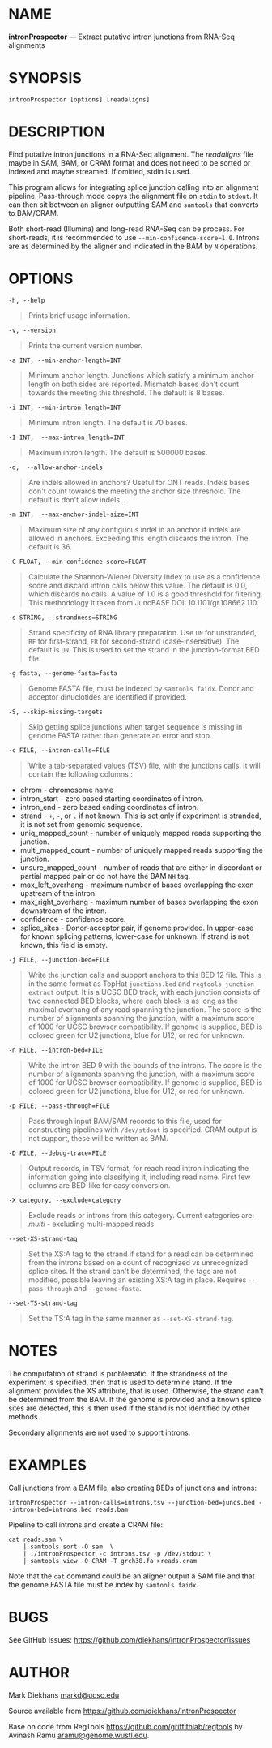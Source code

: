 # NAME

**intronProspector** — Extract putative intron junctions from RNA-Seq alignments

# SYNOPSIS

`intronProspector [options] [readaligns]`

# DESCRIPTION

Find putative intron junctions in a RNA-Seq alignment. The *readaligns* file maybe in SAM, BAM, or CRAM format and does not need to be sorted or indexed and maybe streamed. If omitted, stdin is used.

This program allows for integrating splice junction calling into an alignment pipeline.  Pass-through mode copys the alignment file on `stdin` to `stdout`.  It can then sit between an aligner outputting SAM and `samtools` that converts to BAM/CRAM.

Both short-read (Illumina) and long-read RNA-Seq can be process.  For
short-reads, it is recommended to use `--min-confidence-score=1.0`.  Introns
are as determined by the aligner and indicated in the BAM by `N` operations.

# OPTIONS

`-h, --help`

> Prints brief usage information.

`-v, --version`

> Prints the current version number.

`-a INT, --min-anchor-length=INT`

> Minimum anchor length. Junctions which satisfy a minimum anchor length on both sides are reported.  Mismatch bases don't count towards the meeting this threshold.  The default is 8 bases.

`-i INT, --min-intron_length=INT`

> Minimum intron length. The default is 70 bases.

`-I INT,  --max-intron_length=INT`

> Maximum intron length. The default is 500000 bases.

`-d,  --allow-anchor-indels`

> Are indels allowed in anchors?  Useful for ONT reads.  Indels bases don't count towards the meeting the anchor size threshold.  The default is don't allow indels. .

`-m INT,  --max-anchor-indel-size=INT`

> Maximum size of any contiguous indel in an anchor if indels are allowed in anchors.  Exceeding this length discards the intron.  The default is 36.

`-C FLOAT, --min-confidence-score=FLOAT`

> Calculate the Shannon-Wiener Diversity Index to use as a confidence score and discard intron calls below this value.  The default is 0.0, which discards no calls. A value of 1.0 is a good threshold for filtering. This methodology it taken from JuncBASE DOI: 10.1101/gr.108662.110.

`-s STRING, --strandness=STRING`

> Strand specificity of RNA library preparation.  Use `UN` for unstranded, `RF` for first-strand, `FR` for second-strand (case-insensitive).  The default is `UN`.  This is used to set the strand in the junction-format BED file.

`-g fasta, --genome-fasta=fasta`

> Genome FASTA file, must be indexed by `samtools faidx`.  Donor and acceptor dinuclotides are identified if provided. 

`-S, --skip-missing-targets`

> Skip getting splice junctions when target sequence is missing in genome FASTA rather than generate an error and stop.

`-c FILE, --intron-calls=FILE`

> Write a tab-separated values (TSV) file, with the junctions calls.  It will contain the following columns :
* chrom - chromosome name
* intron_start - zero based starting coordinates of intron.
* intron_end - zero based ending coordinates of intron.
* strand - `+`, `-`, or `.` if not known.  This is set only if experiment is stranded, it is not set from genomic sequence.
* uniq_mapped_count - number of uniquely mapped reads supporting the junction.
* multi_mapped_count - number of uniquely mapped reads supporting the junction.
* unsure_mapped_count - number of reads that are either in discordant or partial mapped pair or do not have the BAM `NH` tag.
* max_left_overhang - maximum number of bases overlapping the exon upstream of the intron.
* max_right_overhang - maximum number of bases overlapping the exon downstream of the intron.
* confidence - confidence score.
* splice_sites - Donor-acceptor pair, if genome provided. In upper-case for known splicing patterns, lower-case for unknown.  If strand is not known, this field is empty.

`-j FILE, --junction-bed=FILE`

> Write the junction calls and support anchors to this BED 12 file.  This is in the same format as TopHat `junctions.bed` and `regtools junction extract` output.  It is a UCSC BED track, with each junction consists of two connected BED blocks, where each block is as long as the maximal overhang of any read spanning the junction. The score is the number of alignments spanning the junction, with a maximum score of 1000 for UCSC browser compatibility.  If genome is supplied, BED is colored green for U2 junctions, blue for U12, or red for unknown.

`-n FILE, --intron-bed=FILE`

> Write the intron BED 9 with the bounds of the introns. The score is the number of alignments spanning the junction, with a maximum score of 1000 for UCSC browser compatibility.  If genome is supplied, BED is colored green for U2 junctions, blue for U12, or red for unknown.

`-p FILE, --pass-through=FILE`

> Pass through input BAM/SAM records to this file, used for constructing pipelines with `/dev/stdout` is specified.  CRAM output is not support, these will be written as BAM.

`-D FILE, --debug-trace=FILE`

> Output records, in TSV format, for reach read intron indicating the information going into classifying it, including read name.  First few columns are BED-like for easy conversion.

`-X category, --exclude=category`

> Exclude reads or introns from this category.  Current categories are:
> *multi* - excluding multi-mapped reads.

`--set-XS-strand-tag`

> Set the XS:A tag to the strand if stand for a read can be determined from the
> introns based on a count of recognized vs unrecognized splice sites.
> If the strand can't be determined, the tags are not modified, possible leaving
> an existing XS:A tag in place. Requires `--pass-through` and `--genome-fasta`.

`--set-TS-strand-tag`

> Set the TS:A tag in the same manner as `--set-XS-strand-tag`.

# NOTES
The computation of strand is problematic.  If the strandness of the experiment is specified, then that is used to determine stand.  If the alignment provides the XS attribute, that is used.  Otherwise, the strand can't be determined from the BAM.  If the genome is provided and a known splice sites are detected, this is then used if the stand is not identified by other methods.

Secondary alignments are not used to support introns.

# EXAMPLES

Call junctions from a BAM file, also creating BEDs of junctions and introns:
```
intronProspector --intron-calls=introns.tsv --junction-bed=juncs.bed --intron-bed=introns.bed reads.bam
```

Pipeline to call introns and create a CRAM file:
```
cat reads.sam \
    | samtools sort -O sam  \
    | ./intronProspector -c introns.tsv -p /dev/stdout \
    | samtools view -O CRAM -T grch38.fa >reads.cram
```
Note that the `cat` command could be an aligner output a SAM file and that the genome FASTA file must be index by `samtools faidx`.

 
# BUGS

See GitHub Issues: <https://github.com/diekhans/intronProspector/issues>

# AUTHOR

Mark Diekhans <markd@ucsc.edu>

Source available from <https://github.com/diekhans/intronProspector>

Base on code from RegTools <https://github.com/griffithlab/regtools>
by Avinash Ramu <aramu@genome.wustl.edu>.

